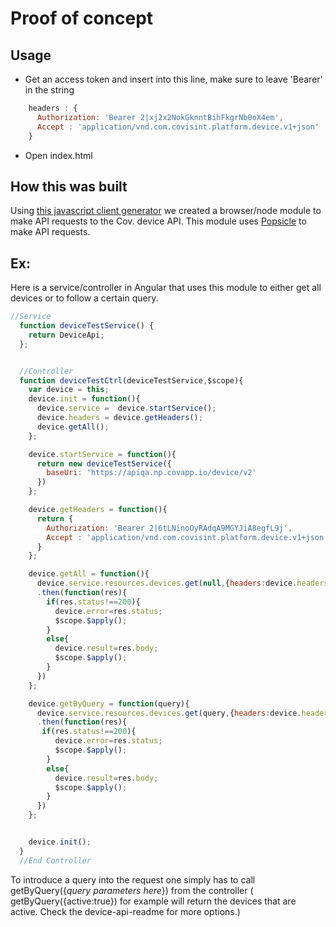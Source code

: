 # Proof of concept

## Usage

- Get an access token and insert into this line, make sure to leave 'Bearer' in the string
```javascript 
    headers : {
      Authorization: 'Bearer 2|xj2x2NokGknntBihFkgrNb0oX4em',
      Accept : 'application/vnd.com.covisint.platform.device.v1+json'
    }
```     
- Open index.html

## How this was built

Using [this javascript client generator](https://github.com/mulesoft/raml-client-generator) we created a browser/node module to make API requests to the Cov. device API. This module uses [Popsicle](https://github.com/blakeembrey/popsicle) to make API requests.

## Ex: 

Here is a service/controller in Angular that uses this module to either get all devices or to follow a certain query.
```javascript
//Service
  function deviceTestService() {
    return DeviceApi;
  };


  //Controller
  function deviceTestCtrl(deviceTestService,$scope){
    var device = this;
    device.init = function(){
      device.service =  device.startService();
      device.headers = device.getHeaders();
      device.getAll();
    };

    device.startService = function(){
      return new deviceTestService({
        baseUri: 'https://apiqa.np.covapp.io/device/v2'
      })
    };

    device.getHeaders = function(){
      return {
        Authorization: 'Bearer 2|6tLNinoOyRAdqA9MGYJiA8egfL9j',
        Accept : 'application/vnd.com.covisint.platform.device.v1+json'
      }
    };

    device.getAll = function(){
      device.service.resources.devices.get(null,{headers:device.headers})
      .then(function(res){
        if(res.status!==200){
          device.error=res.status;
          $scope.$apply();
        }
        else{
          device.result=res.body;
          $scope.$apply();
        }
      })
    };

    device.getByQuery = function(query){
      device.service.resources.devices.get(query,{headers:device.headers})
      .then(function(res){
       if(res.status!==200){
          device.error=res.status;
          $scope.$apply();
        }
        else{
          device.result=res.body;
          $scope.$apply();
        }
      })
    };


    device.init();
  }
  //End Controller
```
To introduce a query into the request one simply has to call getByQuery({*query parameters here*}) from the controller ( getByQuery({active:true}) for example will return the devices that are active. Check the device-api-readme for more options.)
